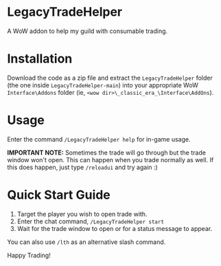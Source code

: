 # LegacyTradeHelper
A WoW addon to help my guild with consumable trading.

# Installation
Download the code as a zip file and extract the `LegacyTradeHelper` folder (the one inside `LegacyTradeHelper-main`) into your appropriate WoW `Interface\Addons` folder (ie, `<wow dir>\_classic_era_\Interface\AddOns`).

# Usage
Enter the command `/LegacyTradeHelper help` for in-game usage.

**IMPORTANT NOTE:** Sometimes the trade will go through but the trade window won't open. This can happen when you trade normally as well. If this does happen, just type `/reloadui` and try again :)

# Quick Start Guide
1. Target the player you wish to open trade with.
2. Enter the chat command, `/LegacyTradeHelper start`
3. Wait for the trade window to open or for a status message to appear.

You can also use `/lth` as an alternative slash command.

Happy Trading!